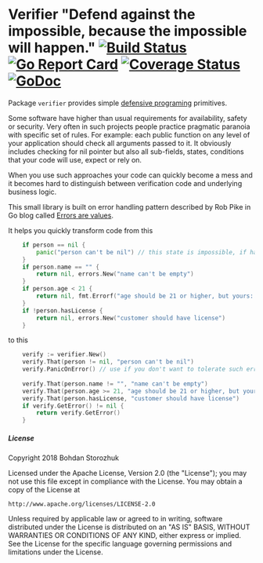 # Verifier "Defend against the impossible, because the impossible will happen." [![Build Status](https://travis-ci.org/storozhukBM/verifier.svg?branch=master)](https://travis-ci.org/storozhukBM/verifier)  [![Go Report Card](https://goreportcard.com/badge/github.com/storozhukBM/verifier)](https://goreportcard.com/report/github.com/storozhukBM/verifier) [![Coverage Status](https://coveralls.io/repos/github/storozhukBM/verifier/badge.svg?branch=master)](https://coveralls.io/github/storozhukBM/verifier?branch=master) [![GoDoc](https://godoc.org/github.com/storozhukBM/verifier?status.svg)](http://godoc.org/github.com/storozhukBM/verifier)

Package `verifier` provides simple [defensive programing](https://en.wikipedia.org/wiki/Defensive_programming) primitives.

Some software have higher than usual requirements for availability, safety or security.
Very often in such projects people practice pragmatic paranoia with specific set of rules.
For example: each public function on any level of your application should check all arguments passed to it.
It obviously includes checking for nil pointer but also all sub-fields, states, conditions 
that your code will use, expect or rely on.

When you use such approaches your code can quickly become a mess and it becomes hard to distinguish between 
verification code and underlying business logic.

This small library is built on error handling pattern described by Rob Pike in Go blog called 
[Errors are values](https://blog.golang.org/errors-are-values).

It helps you quickly transform code from this
```go
    if person == nil {
    	panic("person can't be nil") // this state is impossible, if happens we should fail fast.
    }
    if person.name == "" {
        return nil, errors.New("name can't be empty")
    }
    if person.age < 21 {
    	return nil, fmt.Errorf("age should be 21 or higher, but yours: %d", p.age)
    }
    if !person.hasLicense {
    	return nil, errors.New("customer should have license")
    }
```
to this
```go
	verify := verifier.New()
	verify.That(person != nil, "person can't be nil")
	verify.PanicOnError() // use if you don't want to tolerate such errors
	
	verify.That(person.name != "", "name can't be empty")
	verify.That(person.age >= 21, "age should be 21 or higher, but yours: %d", p.age)
	verify.That(person.hasLicense, "customer should have license")
	if verify.GetError() != nil {
		return verify.GetError()
	}
```


##### License
Copyright 2018 Bohdan Storozhuk

Licensed under the Apache License, Version 2.0 (the "License"); you may not use this file except in compliance with the License. You may obtain a copy of the License at

    http://www.apache.org/licenses/LICENSE-2.0

Unless required by applicable law or agreed to in writing, software distributed under the License is distributed on an "AS IS" BASIS, WITHOUT WARRANTIES OR CONDITIONS OF ANY KIND, either express or implied. See the License for the specific language governing permissions and limitations under the License.
